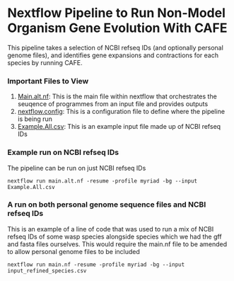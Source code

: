 # Nextflow Pipeline to Run Non-Model Organism Gene Evolution With CAFE
This pipeline takes a selection of NCBI refseq IDs (and optionally personal genome files), and identifies gene expansions and contractions for each species by running CAFE. 

### Important Files to View
1) [Main.alt.nf](https://github.com/lewisrevely/Goatee/blob/main/main.alt.nf): This is the main file within nextflow that orchestrates the seuqence of programmes from an input file and provides outputs
2) [nextflow.config](https://github.com/lewisrevely/Goatee/edit/main/nextflow.config): This is a configuration file to define where the pipeline is being run
3) [Example.All.csv](https://github.com/lewisrevely/Goatee/blob/main/example.csv): This is an example input file made up of NCBI refseq IDs 



### Example run on NCBI refseq IDs
The pipeline can be run on just NCBI refseq IDs 

```
nextflow run main.alt.nf -resume -profile myriad -bg --input Example.All.csv 
```
### A run on both personal genome sequence files and NCBI refseq IDs 
This is an example of a line of code that was used to run a mix of NCBI refseq IDs of some wasp species alongside species which we had the gff and fasta files ourselves. This would require the main.nf file to be amended to allow personal genome files to be included
```
nextflow run main.nf -resume -profile myriad -bg --input input_refined_species.csv
```

